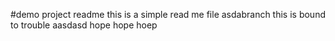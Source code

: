 #demo project readme
this is a simple read me file
asdabranch
this is bound to trouble
aasdasd hope hope hoep
